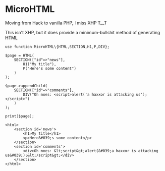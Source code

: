 MicroHTML
=========

Moving from Hack to vanilla PHP, I miss XHP T\_\_T

This isn't XHP, but it does provide a minimum-bullshit method of generating HTML

```
use function MicroHTML\{HTML,SECTION,H1,P,DIV};

$page = HTML(
	SECTION(["id"=>"news"],
		H1("My title"),
		P("Here's some content")
	)
);

$page->appendChild(
	SECTION(["id"=>"comments"],
		DIV("Oh noes: <script>alert('a haxxor is attacking us');</script>")
	)
);

print($page);
```

```
<html>
	<section id='news'>
		<h1>My title</h1>
		<p>Here&#039;s some content</p>
	</section>
	<section id='comments'>
		<div>Oh noes: &lt;script&gt;alert(&#039;a haxxor is attacking us&#039;);&lt;/script&gt;</div>
	</section>
</html>
```

